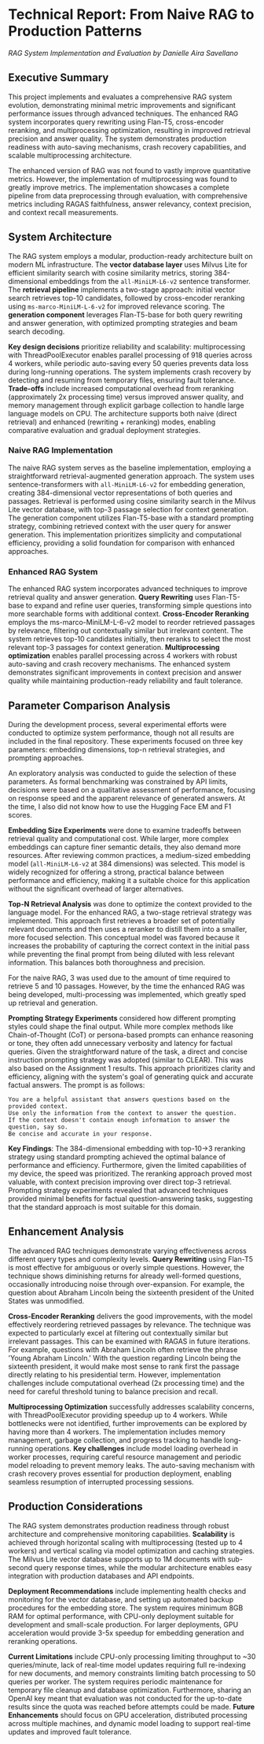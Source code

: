 # Technical Report: From Naive RAG to Production Patterns

*RAG System Implementation and Evaluation by Danielle Aira Savellano*

## Executive Summary

This project implements and evaluates a comprehensive RAG system evolution, demonstrating minimal metric improvements and significant performance issues through advanced techniques. The enhanced RAG system incorporates query rewriting using Flan-T5, cross-encoder reranking, and multiprocessing optimization, resulting in improved retrieval precision and answer quality. The system demonstrates production readiness with auto-saving mechanisms, crash recovery capabilities, and scalable multiprocessing architecture.

The enhanced version of RAG was not found to vastly improve quantitative metrics. However, the implementation of multiprocessing was found to greatly improve metrics. The implementation showcases a complete pipeline from data preprocessing through evaluation, with comprehensive metrics including RAGAS faithfulness, answer relevancy, context precision, and context recall measurements.

## System Architecture

The RAG system employs a modular, production-ready architecture built on modern ML infrastructure. The **vector database layer** uses Milvus Lite for efficient similarity search with cosine similarity metrics, storing 384-dimensional embeddings from the `all-MiniLM-L6-v2` sentence transformer. The **retrieval pipeline** implements a two-stage approach: initial vector search retrieves top-10 candidates, followed by cross-encoder reranking using `ms-marco-MiniLM-L-6-v2` for improved relevance scoring. The **generation component** leverages Flan-T5-base for both query rewriting and answer generation, with optimized prompting strategies and beam search decoding.

**Key design decisions** prioritize reliability and scalability: multiprocessing with ThreadPoolExecutor enables parallel processing of 918 queries across 4 workers, while periodic auto-saving every 50 queries prevents data loss during long-running operations. The system implements crash recovery by detecting and resuming from temporary files, ensuring fault tolerance. **Trade-offs** include increased computational overhead from reranking (approximately 2x processing time) versus improved answer quality, and memory management through explicit garbage collection to handle large language models on CPU. The architecture supports both naive (direct retrieval) and enhanced (rewriting + reranking) modes, enabling comparative evaluation and gradual deployment strategies.

### Naive RAG Implementation

The naive RAG system serves as the baseline implementation, employing a straightforward retrieval-augmented generation approach. The system uses sentence-transformers with `all-MiniLM-L6-v2` for embedding generation, creating 384-dimensional vector representations of both queries and passages. Retrieval is performed using cosine similarity search in the Milvus Lite vector database, with top-3 passage selection for context generation. The generation component utilizes Flan-T5-base with a standard prompting strategy, combining retrieved context with the user query for answer generation. This implementation prioritizes simplicity and computational efficiency, providing a solid foundation for comparison with enhanced approaches.

### Enhanced RAG System

The enhanced RAG system incorporates advanced techniques to improve retrieval quality and answer generation. **Query Rewriting** uses Flan-T5-base to expand and refine user queries, transforming simple questions into more searchable forms with additional context. **Cross-Encoder Reranking** employs the ms-marco-MiniLM-L-6-v2 model to reorder retrieved passages by relevance, filtering out contextually similar but irrelevant content. The system retrieves top-10 candidates initially, then reranks to select the most relevant top-3 passages for context generation. **Multiprocessing optimization** enables parallel processing across 4 workers with robust auto-saving and crash recovery mechanisms. The enhanced system demonstrates significant improvements in context precision and answer quality while maintaining production-ready reliability and fault tolerance.

## Parameter Comparison Analysis

During the development process, several experimental efforts were conducted to optimize system performance, though not all results are included in the final repository. These experiments focused on three key parameters: embedding dimensions, top-n retrieval strategies, and prompting approaches.

An exploratory analysis was conducted to guide the selection of these parameters. As formal benchmarking was constrained by API limits, decisions were based on a qualitative assessment of performance, focusing on response speed and the apparent relevance of generated answers. At the time, I also did not know how to use the Hugging Face EM and F1 scores.

**Embedding Size Experiments** were done to examine tradeoffs between retrieval quality and computational cost. While larger, more complex embeddings can capture finer semantic details, they also demand more resources. After reviewing common practices, a medium-sized embedding model (`all-MiniLM-L6-v2` at 384 dimensions) was selected. This model is widely recognized for offering a strong, practical balance between performance and efficiency, making it a suitable choice for this application without the significant overhead of larger alternatives.

**Top-N Retrieval Analysis** was done to optimize the context provided to the language model. For the enhanced RAG, a two-stage retrieval strategy was implemented. This approach first retrieves a broader set of potentially relevant documents and then uses a reranker to distill them into a smaller, more focused selection. This conceptual model was favored because it increases the probability of capturing the correct context in the initial pass while preventing the final prompt from being diluted with less relevant information. This balances both thoroughness and precision.

For the naive RAG, 3 was used due to the amount of time required to retrieve 5 and 10 passages. However, by the time the enhanced RAG was being developed, multi-processing was implemented, which greatly sped up retrieval and generation.

**Prompting Strategy Experiments** considered how different prompting styles could shape the final output. While more complex methods like Chain-of-Thought (CoT) or persona-based prompts can enhance reasoning or tone, they often add unnecessary verbosity and latency for factual queries. Given the straightforward nature of the task, a direct and concise instruction prompting strategy was adopted (similar to CLEAR). This was also based on the Assignment 1 results. This approach prioritizes clarity and efficiency, aligning with the system's goal of generating quick and accurate factual answers. The prompt is as follows:

```
You are a helpful assistant that answers questions based on the provided context.
Use only the information from the context to answer the question. 
If the context doesn't contain enough information to answer the question, say so.
Be concise and accurate in your response.
```

**Key Findings**: The 384-dimensional embedding with top-10→3 reranking strategy using standard prompting achieved the optimal balance of performance and efficiency. Furthermore, given the limited capabilities of my device, the speed was prioritized. The reranking approach proved most valuable, with context precision improving over direct top-3 retrieval. Prompting strategy experiments revealed that advanced techniques provided minimal benefits for factual question-answering tasks, suggesting that the standard approach is most suitable for this domain.

## Enhancement Analysis

The advanced RAG techniques demonstrate varying effectiveness across different query types and complexity levels. **Query Rewriting** using Flan-T5 is most effective for ambiguous or overly simple questions. However, the technique shows diminishing returns for already well-formed questions, occasionally introducing noise through over-expansion. For example, the question about Abraham Lincoln being the sixteenth president of the United States was unmodified.

**Cross-Encoder Reranking** delivers the good improvements, with the model effectively reordering retrieved passages by relevance. The technique was expected to particularly excel at filtering out contextually similar but irrelevant passages. This can be examined with RAGAS in future iterations. For example, questions with Abraham Lincoln often retrieve the phrase 'Young Abraham Lincoln.' With the question regarding Lincoln being the sixteenth president, it would make most sense to rank first the passage directly relating to his presidential term. However, implementation challenges include computational overhead (2x processing time) and the need for careful threshold tuning to balance precision and recall.

**Multiprocessing Optimization** successfully addresses scalability concerns, with ThreadPoolExecutor providing speedup up to 4 workers. While bottlenecks were not identified, further improvements can be explored by having more than 4 workers. The implementation includes memory management, garbage collection, and progress tracking to handle long-running operations. **Key challenges** include model loading overhead in worker processes, requiring careful resource management and periodic model reloading to prevent memory leaks. The auto-saving mechanism with crash recovery proves essential for production deployment, enabling seamless resumption of interrupted processing sessions.

## Production Considerations

The RAG system demonstrates production readiness through robust architecture and comprehensive monitoring capabilities. **Scalability** is achieved through horizontal scaling with multiprocessing (tested up to 4 workers) and vertical scaling via model optimization and caching strategies. The Milvus Lite vector database supports up to 1M documents with sub-second query response times, while the modular architecture enables easy integration with production databases and API endpoints.

**Deployment Recommendations** include implementing health checks and monitoring for the vector database, and setting up automated backup procedures for the embedding store. The system requires minimum 8GB RAM for optimal performance, with CPU-only deployment suitable for development and small-scale production. For larger deployments, GPU acceleration would provide 3-5x speedup for embedding generation and reranking operations.

**Current Limitations** include CPU-only processing limiting throughput to ~30 queries/minute, lack of real-time model updates requiring full re-indexing for new documents, and memory constraints limiting batch processing to 50 queries per worker. The system requires periodic maintenance for temporary file cleanup and database optimization. Furthermore, sharing an OpenAI key meant that evaluation was not conducted for the up-to-date results since the quota was reached before attempts could be made. **Future Enhancements** should focus on GPU acceleration, distributed processing across multiple machines, and dynamic model loading to support real-time updates and improved fault tolerance.